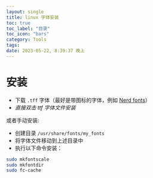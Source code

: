 ```yaml
---
layout: single
title: linux 字体安装
toc: true
toc_label: "目录"
toc_icon: "bars"
category: Tools
tags: 
date: 2023-05-22, 8:39:37 晚上
---
```

# 安装
- 下载 `.tff` 字体（最好是带图标的字体，例如 [Nerd fonts](https://github.com/ryanoasis/nerd-fonts)）
- *直接双击 ttf 字体文件安装*

或者手动安装:
- 创建目录 `/usr/share/fonts/my_fonts`
- 将字体文件移动到上述目录中
- 执行以下命令安装：
```bash
sudo mkfontscale
sudo mkfontdir
sudo fc-cache
```
